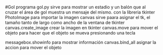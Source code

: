 #Gol 
programa gol.py sirve para mostrar un estadio y un balón que al cruzar el área de gol muestra un mensaje del mismo.
con la libreria tkinter
PhotoImage para importar la imagen
canvas sirve paara asignar el tk, el tamaño tanto de largo como ancho de la ventana de tkinter
canvas.create_image crear la imagen en tkinter
canvas.move para mover el objeto
<KeyPress-tecla> para hacer que el objeto se mueva presionando una tecla

messagebox.showinfo para mostrar información
canvas.bind_all asignar la accion para mover el objeto
